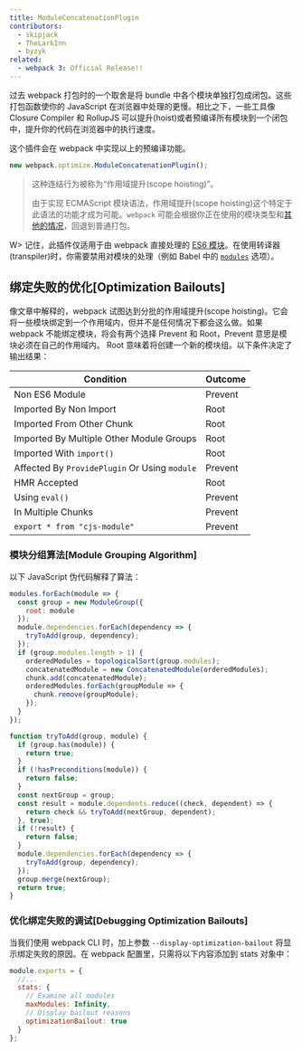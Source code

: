 ```yaml
---
title: ModuleConcatenationPlugin
contributors:
  - skipjack
  - TheLarkInn
  - byzyk
related:
  - webpack 3: Official Release!!
---
```


过去 webpack 打包时的一个取舍是将 bundle 中各个模块单独打包成闭包。这些打包函数使你的 JavaScript 在浏览器中处理的更慢。相比之下，一些工具像 Closure Compiler 和 RollupJS 可以提升(hoist)或者预编译所有模块到一个闭包中，提升你的代码在浏览器中的执行速度。

这个插件会在 webpack 中实现以上的预编译功能。

```js
new webpack.optimize.ModuleConcatenationPlugin();
```

> 这种连结行为被称为“作用域提升(scope hoisting)”。
>
> 由于实现 ECMAScript 模块语法，作用域提升(scope hoisting)这个特定于此语法的功能才成为可能。`webpack` 可能会根据你正在使用的模块类型和[其他的情况](https://medium.com/webpack/webpack-freelancing-log-book-week-5-7-4764be3266f5)，回退到普通打包。

W> 记住，此插件仅适用于由 webpack 直接处理的 [ES6 模块](/api/module-methods/#es6-recommended-)。在使用转译器(transpiler)时，你需要禁用对模块的处理（例如 Babel 中的 [`modules`](https://babeljs.io/docs/plugins/preset-es2015/#optionsmodules) 选项）。


## 绑定失败的优化[Optimization Bailouts]

像文章中解释的，webpack 试图达到分批的作用域提升(scope hoisting)。它会将一些模块绑定到一个作用域内，但并不是任何情况下都会这么做。如果 webpack 不能绑定模块，将会有两个选择 Prevent 和 Root，Prevent 意思是模块必须在自己的作用域内。 Root 意味着将创建一个新的模块组。以下条件决定了输出结果：

Condition                                     | Outcome
--------------------------------------------- | --------
Non ES6 Module                                | Prevent
Imported By Non Import                        | Root
Imported From Other Chunk                     | Root
Imported By Multiple Other Module Groups      | Root
Imported With `import()`                      | Root
Affected By `ProvidePlugin` Or Using `module` | Prevent
HMR Accepted                                  | Root
Using `eval()`                                | Prevent
In Multiple Chunks                            | Prevent
`export * from "cjs-module"`                  | Prevent


### 模块分组算法[Module Grouping Algorithm]

以下 JavaScript 伪代码解释了算法：

```js
modules.forEach(module => {
  const group = new ModuleGroup({
    root: module
  });
  module.dependencies.forEach(dependency => {
    tryToAdd(group, dependency);
  });
  if (group.modules.length > 1) {
    orderedModules = topologicalSort(group.modules);
    concatenatedModule = new ConcatenatedModule(orderedModules);
    chunk.add(concatenatedModule);
    orderedModules.forEach(groupModule => {
      chunk.remove(groupModule);
    });
  }
});

function tryToAdd(group, module) {
  if (group.has(module)) {
    return true;
  }
  if (!hasPreconditions(module)) {
    return false;
  }
  const nextGroup = group;
  const result = module.dependents.reduce((check, dependent) => {
    return check && tryToAdd(nextGroup, dependent);
  }, true);
  if (!result) {
    return false;
  }
  module.dependencies.forEach(dependency => {
    tryToAdd(group, dependency);
  });
  group.merge(nextGroup);
  return true;
}
```


### 优化绑定失败的调试[Debugging Optimization Bailouts]

当我们使用 webpack CLI 时，加上参数 `--display-optimization-bailout` 将显示绑定失败的原因。在 webpack 配置里，只需将以下内容添加到 stats 对象中：

```js
module.exports = {
  //...
  stats: {
    // Examine all modules
    maxModules: Infinity,
    // Display bailout reasons
    optimizationBailout: true
  }
};
```
